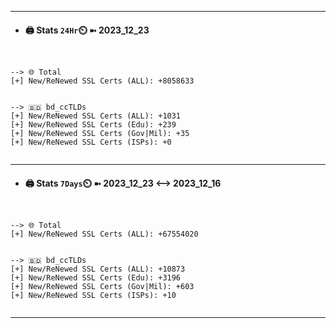 

---
- #### 🖨️ **Stats** `24Hr`⏲️ ➼ 2023_12_23
```console


--> 🌐 Total
[+] New/ReNewed SSL Certs (ALL): +8058633


--> 🇧🇩 bd_ccTLDs
[+] New/ReNewed SSL Certs (ALL): +1031
[+] New/ReNewed SSL Certs (Edu): +239
[+] New/ReNewed SSL Certs (Gov|Mil): +35
[+] New/ReNewed SSL Certs (ISPs): +0


```

---
- #### 🖨️ **Stats** `7Days`⏲️ ➼ 2023_12_23 <--> 2023_12_16
```console


--> 🌐 Total
[+] New/ReNewed SSL Certs (ALL): +67554020


--> 🇧🇩 bd_ccTLDs
[+] New/ReNewed SSL Certs (ALL): +10873
[+] New/ReNewed SSL Certs (Edu): +3196
[+] New/ReNewed SSL Certs (Gov|Mil): +603
[+] New/ReNewed SSL Certs (ISPs): +10


```

---

